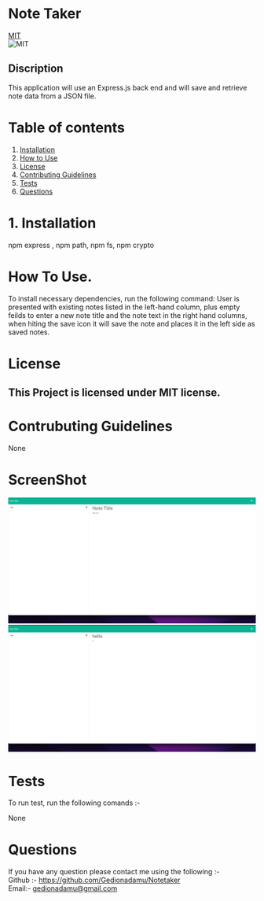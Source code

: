 

  # Note Taker

  [MIT](https://mit-license.org/)   
  ![MIT](https://img.shields.io/badge/license-MIT-green.svg)  

## Discription

  This application will use an Express.js back end and will save and retrieve note data from a JSON file.


# Table of contents

1. [Installation](#Installation)
2. [How to Use](#How-To-Use.)
3. [License](#License)
4. [Contributing Guidelines](#Contrubuting-Guidelines)  
5. [Tests](#Tests)
6. [Questions](#Questions)

# 1. Installation

  npm express , npm path, npm fs, npm crypto

# How To Use.

To install necessary dependencies, run the following command:
  User is presented with existing notes listed in the left-hand column, plus empty feilds to enter a new note title and the note text in the right hand columns, when hiting the save icon it will save the note and places it in the left side as saved notes. 

# License

  ## This Project is licensed under MIT license.

  

# Contrubuting Guidelines

  None

# ScreenShot
![note empty feild](./public/assets/screenshots/Screen%20Shot%202022-06-18%20at%205.35.57%20PM.png)
![note saved feild](./public/assets/screenshots/Screen%20Shot%202022-06-18%20at%205.36.18%20PM.png)
# Tests

To run test, run the following comands :-  

   None


# Questions

  If you have any question please contact me using the following :-   
  Github :- https://github.com/Gedionadamu/Notetaker   
  Email:- gedionadamu@gmail.com

